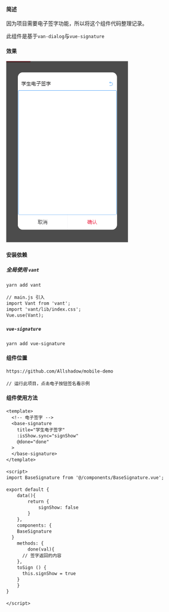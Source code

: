 #### 简述

因为项目需要电子签字功能，所以将这个组件代码整理记录。

此组件是基于`van-dialog`与`vue-signature`

#### 效果

![image-20211126154057049](关于电子签名的实现.assets/image-20211126154057049.png)

#### 安装依赖

##### 全局使用 `vant`

```
yarn add vant

// main.js 引入
import Vant from 'vant';
import 'vant/lib/index.css';
Vue.use(Vant);
```

##### `vue-signature`

```
yarn add vue-signature
```

#### 组件位置

```
https://github.com/Allshadow/mobile-demo

// 运行此项目，点击电子按钮签名看示例
```

#### 组件使用方法

```
<template>
  <!-- 电子签字 -->
  <base-signature
    title="学生电子签字"
    :isShow.sync="signShow"
    @done="done"
  >
  </base-signature>
</template>

<script>
import BaseSignature from '@/components/BaseSignature.vue';

export default {
	data(){
		return {
			signShow: false
		}
	},
	components: {
    BaseSignature
  }
	methods: {
		done(val){
      // 签字返回的内容
    },
    toSign () {
      this.signShow = true
    }
	}
}

</script>
```